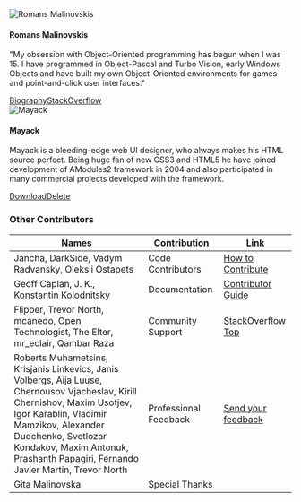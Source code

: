 <div class="atk-box" id="example-widgets-mediablocks"><div class="row">
<div class="span_6 col"><div class="atk-cells atk-cells-gutter-large atk-box atk-swatch-green"><div class="atk-cell">
<img src="http://agiletoolkit.org/templates/jui/images/romans-malinovskis.jpg" alt="Romans Malinovskis">
</div>
<div class="atk-cell atk-jackscrew">
<h4>Romans Malinovskis</h4>
<p class="atk-push-small">"My obsession with Object-Oriented programming has begun when I was 15. I have programmed in Object-Pascal and Turbo Vision, early Windows Objects and have built my own Object-Oriented environments for games and point-and-click user interfaces."</p>
<div class="atk-actions">
<a href="javascript:void(0)"><span class="icon-down-circled-1"></span>Biography</a><a href="javascript:void(0)"><span class="icon-trash"></span>StackOverflow</a></div></div></div></div>
<div class="span_6 col">
<div class="atk-cells atk-cells-gutter-large atk-box atk-swatch-yellow atk-valign-top">
<div class="atk-cell">
<img src="http://agiletoolkit.org/templates/jui/images/mayack.jpg" alt="Mayack">
</div>
<div class="atk-cell atk-jackscrew">
<h4>Mayack</h4>
<p class="atk-push-small">Mayack is a bleeding-edge web UI designer, who always makes his HTML source perfect. Being huge fan of new CSS3 and HTML5 he have joined development of AModules2 framework in 2004 and also participated in many commercial projects developed with the framework.</p>
<div class="atk-actions">
<a href="javascript:void(0)"><span class="icon-down-circled-1"></span>Download</a><a href="javascript:void(0)"><span class="icon-trash"></span>Delete</a>
</div></div></div></div></div></div>

### Other Contributors

<div class="atk-table atk-table-outline"><table><thead><tr>
<th>Names</th>
<th>Contribution</th>
<th>Link</th></tr></thead><tbody>
<tr><td class="atk-jackscrew">Jancha, DarkSide, Vadym Radvansky, Oleksii Ostapets</td>
<td class="atk-text-dimmed atk-text-nowrap">Code Contributors</td>
<td class="atk-text-nowrap"><a href="{page}doc/contrib{/}">How to Contribute</a></td></tr>
<tr><td class="atk-jackscrew">Geoff Caplan, J. K., Konstantin Kolodnitsky</td>
<td class="atk-text-dimmed atk-text-nowrap">Documentation</td>
<td class="atk-text-nowrap"><a href="https://github.com/atk4/docs/blob/master/contribute.md">Contributor Guide</a></td></tr>
<tr><td class="atk-jackscrew">Flipper, Trevor North, mcanedo, Open Technologist, The Elter, mr_eclair, Qambar Raza</td>
<td class="atk-text-dimmed atk-text-nowrap">Community Support</td>
<td class="atk-text-nowrap"><a href="http://stackoverflow.com/tags/atk4/topusers">StackOverflow Top</a></td></tr>
<tr><td class="atk-jackscrew atk-text-dimmed">
Roberts Muhametsins, Krisjanis Linkevics, Janis Volbergs, Aija Luuse, Chernousov Vjacheslav, Kirill Chernishov, Maxim Usotjev, Igor Karablin, Vladimir Mamzikov, Alexander Dudchenko, Svetlozar Kondakov, Maxim Antonuk, Prashanth Papagiri, Fernando Javier Martin, Trevor North
</td>
<td class="atk-text-nowrap">Professional Feedback</td>
<td class="atk-text-nowrap"><a href="{page}contact{/}">Send your feedback</a></td></tr>
<tr><td class="atk-jackscrew atk-text-dimmed">Gita Malinovska
</td>
<td class="atk-text-nowrap">Special Thanks</td>
<td class="atk-text-nowrap"> </td></tr></tbody>
</table>
</div>
